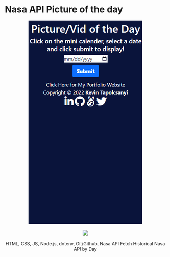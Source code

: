 # Nasa API Picture of the day
<p align="center">
    <a target="_blank" href="https://kevintapol.github.io/React-E-Commerce-App/">
         <img src="./images/NasaApi.gif">
    </a>
    <br>
    <br>
    <a target="_blank" href="https://kevintapol.github.io/React-E-Commerce-App/" >
        <img height="30" src="https://img.shields.io/static/v1?label=&message=CLICK_HERE_FOR_WEBSITE&color=3388ff&style=plastic&logo=&logo-color=white"/>
    </a>
</p>
<p align="center">HTML, CSS, JS, Node.js, dotenv, Git/Github, Nasa API Fetch Historical Nasa API by Day</p>





